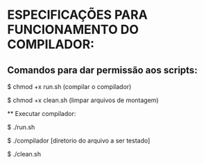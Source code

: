 # ESPECIFICAÇÕES PARA FUNCIONAMENTO DO COMPILADOR:

## Comandos para dar permissão aos scripts:

$ chmod +x run.sh (compilar o compilador)

$ chmod +x clean.sh (limpar arquivos de montagem)

** Executar compilador:

$ ./run.sh

$ ./compilador [diretorio do arquivo a ser testado]

$ ./clean.sh
